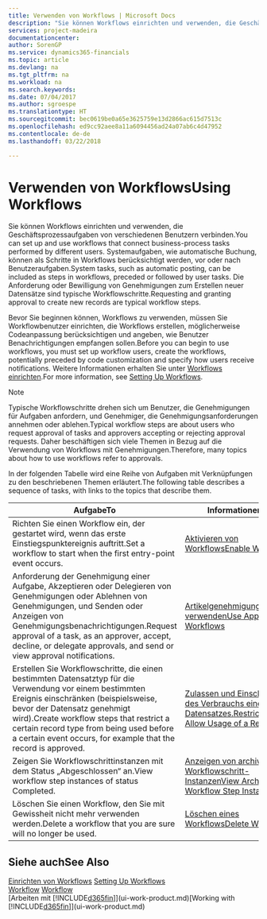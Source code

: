 ```yaml
---
title: Verwenden von Workflows | Microsoft Docs
description: "Sie können Workflows einrichten und verwenden, die Geschäftsprozessaufgaben von verschiedenen Benutzern verbinden. Systemaufgaben, wie automatische Buchung, können als Schritte in Workflows berücksichtigt werden, vor oder nach Benutzeraufgaben. Die Anforderung oder Bewilligung von Genehmigungen zum Erstellen neuer Datensätze sind typische Workflowschritte."
services: project-madeira
documentationcenter: 
author: SorenGP
ms.service: dynamics365-financials
ms.topic: article
ms.devlang: na
ms.tgt_pltfrm: na
ms.workload: na
ms.search.keywords: 
ms.date: 07/04/2017
ms.author: sgroespe
ms.translationtype: HT
ms.sourcegitcommit: bec0619be0a65e3625759e13d2866ac615d7513c
ms.openlocfilehash: ed9cc92aee8a11a6094456ad24a07ab6c4d47952
ms.contentlocale: de-de
ms.lasthandoff: 03/22/2018

---
```

# <a name="using-workflows"></a><span data-ttu-id="df321-105">Verwenden von Workflows</span><span class="sxs-lookup"><span data-stu-id="df321-105">Using Workflows</span></span>
<span data-ttu-id="df321-106">Sie können Workflows einrichten und verwenden, die Geschäftsprozessaufgaben von verschiedenen Benutzern verbinden.</span><span class="sxs-lookup"><span data-stu-id="df321-106">You can set up and use workflows that connect business-process tasks performed by different users.</span></span> <span data-ttu-id="df321-107">Systemaufgaben, wie automatische Buchung, können als Schritte in Workflows berücksichtigt werden, vor oder nach Benutzeraufgaben.</span><span class="sxs-lookup"><span data-stu-id="df321-107">System tasks, such as automatic posting, can be included as steps in workflows, preceded or followed by user tasks.</span></span> <span data-ttu-id="df321-108">Die Anforderung oder Bewilligung von Genehmigungen zum Erstellen neuer Datensätze sind typische Workflowschritte.</span><span class="sxs-lookup"><span data-stu-id="df321-108">Requesting and granting approval to create new records are typical workflow steps.</span></span>  

 <span data-ttu-id="df321-109">Bevor Sie beginnen können, Workflows zu verwenden, müssen Sie Workflowbenutzer einrichten, die Workflows erstellen, möglicherweise Codeanpassung berücksichtigen und angeben, wie Benutzer Benachrichtigungen empfangen sollen.</span><span class="sxs-lookup"><span data-stu-id="df321-109">Before you can begin to use workflows, you must set up workflow users, create the workflows, potentially preceded by code customization and specify how users receive notifications.</span></span> <span data-ttu-id="df321-110">Weitere Informationen erhalten Sie unter [Workflows einrichten](across-set-up-workflows.md).</span><span class="sxs-lookup"><span data-stu-id="df321-110">For more information, see [Setting Up Workflows](across-set-up-workflows.md).</span></span>  

> [!NOTE]  
>  <span data-ttu-id="df321-111">Typische Workflowschritte drehen sich um Benutzer, die Genehmigungen für Aufgaben anfordern, und Genehmiger, die Genehmigungsanforderungen annehmen oder ablehen.</span><span class="sxs-lookup"><span data-stu-id="df321-111">Typical workflow steps are about users who request approval of tasks and approvers accepting or rejecting approval requests.</span></span> <span data-ttu-id="df321-112">Daher beschäftigen sich viele Themen in Bezug auf die Verwendung von Workflows mit Genehmigungen.</span><span class="sxs-lookup"><span data-stu-id="df321-112">Therefore, many topics about how to use workflows refer to approvals.</span></span>  

 <span data-ttu-id="df321-113">In der folgenden Tabelle wird eine Reihe von Aufgaben mit Verknüpfungen zu den beschriebenen Themen erläutert.</span><span class="sxs-lookup"><span data-stu-id="df321-113">The following table describes a sequence of tasks, with links to the topics that describe them.</span></span>  

|<span data-ttu-id="df321-114">**Aufgabe**</span><span class="sxs-lookup"><span data-stu-id="df321-114">**To**</span></span>|<span data-ttu-id="df321-115">**Informationen**</span><span class="sxs-lookup"><span data-stu-id="df321-115">**See**</span></span>|  
|------------|-------------|  
|<span data-ttu-id="df321-116">Richten Sie einen Workflow ein, der gestartet wird, wenn das erste Einstiegspunktereignis auftritt.</span><span class="sxs-lookup"><span data-stu-id="df321-116">Set a workflow to start when the first entry-point event occurs.</span></span>|[<span data-ttu-id="df321-117">Aktivieren von Workflows</span><span class="sxs-lookup"><span data-stu-id="df321-117">Enable Workflows</span></span>](across-how-to-enable-workflows.md)|  
|<span data-ttu-id="df321-118">Anforderung der Genehmigung einer Aufgabe, Akzeptieren oder Delegieren von Genehmigungen oder Ablehnen von Genehmigungen, und Senden oder Anzeigen von Genehmigungsbenachrichtigungen.</span><span class="sxs-lookup"><span data-stu-id="df321-118">Request approval of a task, as an approver, accept, decline, or delegate approvals, and send or view approval notifications.</span></span>|[<span data-ttu-id="df321-119">Artikelgenehmigungsworkflow verwenden</span><span class="sxs-lookup"><span data-stu-id="df321-119">Use Approval Workflows</span></span>](across-how-use-approval-workflows.md)|  
|<span data-ttu-id="df321-120">Erstellen Sie Workflowschritte, die einen bestimmten Datensatztyp für die Verwendung vor einem bestimmten Ereignis einschränken (beispielsweise, bevor der Datensatz genehmigt wird).</span><span class="sxs-lookup"><span data-stu-id="df321-120">Create workflow steps that restrict a certain record type from being used before a certain event occurs, for example that the record is approved.</span></span>|[<span data-ttu-id="df321-121"> Zulassen und Einschränken des Verbrauchs eines Datensatzes.</span><span class="sxs-lookup"><span data-stu-id="df321-121">Restrict and Allow Usage of a Record</span></span>](across-how-to-restrict-and-allow-usage-of-a-record.md)|  
|<span data-ttu-id="df321-122">Zeigen Sie Workflowschrittinstanzen mit dem Status „Abgeschlossen“ an.</span><span class="sxs-lookup"><span data-stu-id="df321-122">View workflow step instances of status Completed.</span></span>|[<span data-ttu-id="df321-123">Anzeigen von archivierten Workflowschritt-Instanzen</span><span class="sxs-lookup"><span data-stu-id="df321-123">View Archived Workflow Step Instances</span></span>](across-how-to-view-archived-workflow-step-instances.md)|  
|<span data-ttu-id="df321-124">Löschen Sie einen Workflow, den Sie mit Gewissheit nicht mehr verwenden werden.</span><span class="sxs-lookup"><span data-stu-id="df321-124">Delete a workflow that you are sure will no longer be used.</span></span>|[<span data-ttu-id="df321-125">Löschen eines Workflows</span><span class="sxs-lookup"><span data-stu-id="df321-125">Delete Workflows</span></span>](across-how-to-delete-workflows.md)|  

## <a name="see-also"></a><span data-ttu-id="df321-126">Siehe auch</span><span class="sxs-lookup"><span data-stu-id="df321-126">See Also</span></span>  
<span data-ttu-id="df321-127">[Einrichten von Workflows](across-set-up-workflows.md) </span><span class="sxs-lookup"><span data-stu-id="df321-127">[Setting Up Workflows](across-set-up-workflows.md) </span></span>  
<span data-ttu-id="df321-128">[Workflow](across-workflow.md) </span><span class="sxs-lookup"><span data-stu-id="df321-128">[Workflow](across-workflow.md) </span></span>  
<span data-ttu-id="df321-129">[Arbeiten mit [!INCLUDE[d365fin](includes/d365fin_md.md)]](ui-work-product.md)</span><span class="sxs-lookup"><span data-stu-id="df321-129">[Working with [!INCLUDE[d365fin](includes/d365fin_md.md)]](ui-work-product.md)</span></span>


